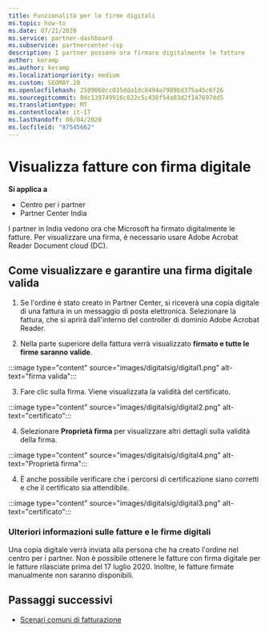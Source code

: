 ```yaml
---
title: Funzionalità per le firme digitali
ms.topic: how-to
ms.date: 07/21/2020
ms.service: partner-dashboard
ms.subservice: partnercenter-csp
description: I partner possono ora firmare digitalmente le fatture
author: keramp
ms.author: keramp
ms.localizationpriority: medium
ms.custom: SEOMAY.20
ms.openlocfilehash: 2509068cc035dda1dc8494a7989bd375a45c6f26
ms.sourcegitcommit: 8dc139749916c822c5c438f54a03d2f147697dd5
ms.translationtype: MT
ms.contentlocale: it-IT
ms.lasthandoff: 08/04/2020
ms.locfileid: "87545662"
---
```

# <a name="view-digitally-signed-invoices"></a>Visualizza fatture con firma digitale

**Si applica a**

- Centro per i partner
- Partner Center India


I partner in India vedono ora che Microsoft ha firmato digitalmente le fatture. Per visualizzare una firma, è necessario usare Adobe Acrobat Reader Document cloud (DC).

## <a name="how-to-view-and-insure-a-valid-digital-signature"></a>Come visualizzare e garantire una firma digitale valida


1. Se l'ordine è stato creato in Partner Center, si riceverà una copia digitale di una fattura in un messaggio di posta elettronica. Selezionare la fattura, che si aprirà dall'interno del controller di dominio Adobe Acrobat Reader.


2. Nella parte superiore della fattura verrà visualizzato **firmato e tutte le firme saranno valide**.
 
 :::image type="content" source="images/digitalsig/digital1.png" alt-text="firma valida":::

3. Fare clic sulla firma. Viene visualizzata la validità del certificato.

:::image type="content" source="images/digitalsig/digital2.png" alt-text="certificato"::: 

4. Selezionare **Proprietà firma** per visualizzare altri dettagli sulla validità della firma.

:::image type="content" source="images/digitalsig/digital4.png" alt-text="Proprietà firma"::: 

4. È anche possibile verificare che i percorsi di certificazione siano corretti e che il certificato sia attendibile.

 :::image type="content" source="images/digitalsig/digital3.png" alt-text="certificato":::

### <a name="additional-information-on-invoices-and-digital-signatures"></a>Ulteriori informazioni sulle fatture e le firme digitali

Una copia digitale verrà inviata alla persona che ha creato l'ordine nel centro per i partner. Non è possibile ottenere le fatture con firma digitale per le fatture rilasciate prima del 17 luglio 2020. Inoltre, le fatture firmate manualmente non saranno disponibili.

## <a name="next-steps"></a>Passaggi successivi

- [Scenari comuni di fatturazione](common-billing-scenarios.md)